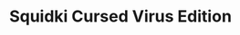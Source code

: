 ---
slug: squidki-cursed-virus-edition
title: Squidki Cursed Virus Edition
description: "Squidki Cursed Virus Edition is an exciting online game. Play for free directly in your browser!"
icon: /images/new_mods/Sprunki Cursed Virus Edition.png
url: https://wowtbc.net/sprunkin/sprunki-cursed-virus-edition/index.html
previewImage: /images/new_mods/Sprunki Cursed Virus Edition.png
type: new mods

# SEO配置
seo:
  title: "Squidki Cursed Virus Edition - Play Free Online Game | Fun Browser Games"
  description: "Squidki Cursed Virus Edition - Play this fun online game for free in your browser. No download required!"
  ogImage: "/images/new_mods/Sprunki Cursed Virus Edition.png"
  keywords: "squidki-cursed-virus-edition, online game, browser game, free game, new mods game, play online"

videoUrls:
  - https://www.youtube.com/embed/example1
  - https://www.youtube.com/embed/example2

whyPlay:
  title: "Why Play Squidki Cursed Virus Edition?"
  items:
    - "Immersive Gameplay: Squidki Cursed Virus Edition offers an engaging and immersive gaming experience that will keep you entertained for hours"
    - "Challenging Levels: Test your skills with increasingly difficult challenges and obstacles"
    - "Beautiful Graphics: Enjoy stunning visuals and smooth animations that bring the game world to life"
    - "Regular Updates: New content and features are added regularly to keep the game fresh and exciting"
    - "Free to Play: Experience all the fun without spending a penny"
    - "Community Features: Connect with other players, share strategies, and compete for high scores"
    - "Cross-Platform: Play on any device with a web browser, no downloads required"

features:
  title: "Key Features of Squidki Cursed Virus Edition"
  image: "/images/new_mods/Sprunki Cursed Virus Edition.png"
  items:
    - "Intuitive Controls: Easy to learn controls make Squidki Cursed Virus Edition accessible for players of all skill levels"
    - "Multiple Game Modes: Enjoy various gameplay options that provide different challenges and experiences"
    - "Character Customization: Personalize your gaming experience with unique characters and items"
    - "Achievement System: Complete special tasks to earn rewards and recognition"
    - "Leaderboards: Compete with players worldwide and see who can achieve the highest scores"

characteristics:
  title: "Game Characteristics"
  image: "/images/new_mods/Sprunki Cursed Virus Edition.png"
  items:
    - "Genre: New mods game with elements of strategy and skill"
    - "Difficulty: Suitable for both casual gamers and those seeking a challenge"
    - "Play Time: Quick sessions or extended gameplay, depending on your preference"
    - "Art Style: Vibrant and engaging visuals that enhance the gaming experience"
    - "Sound Design: Immersive audio that complements the gameplay perfectly"

info: "Squidki Cursed Virus Edition is an exciting online game that offers players a unique and engaging gaming experience. With its intuitive controls, stunning visuals, and challenging gameplay, Squidki Cursed Virus Edition provides hours of entertainment for players of all ages and skill levels. Whether you're looking for a quick gaming session during a break or an extended play session, Squidki Cursed Virus Edition delivers an immersive experience that will keep you coming back for more. The game features multiple levels of increasing difficulty, ensuring that players are constantly challenged as they progress. With regular updates adding new content and features, Squidki Cursed Virus Edition remains fresh and exciting, providing endless entertainment options for its growing community of players."

howToPlayIntro: "Welcome to Squidki Cursed Virus Edition! This guide will walk you through the basics and help you master the game. Whether you're a beginner or looking to improve your skills, these tips and instructions will enhance your gaming experience."

howToPlaySteps:
  - title: "Getting Started"
    description: "Begin your Squidki Cursed Virus Edition adventure by familiarizing yourself with the controls. Use your keyboard or mouse to navigate through the game interface. The tutorial will guide you through the basic mechanics and help you understand the objectives."
  - title: "Understanding the Objectives"
    description: "In Squidki Cursed Virus Edition, your main goal is to progress through levels by completing specific objectives. Each level presents unique challenges that require different strategies and approaches."
  - title: "Mastering the Controls"
    description: "Practice using the controls to improve your precision and reaction time. Squidki Cursed Virus Edition requires quick reflexes and strategic thinking to overcome obstacles and defeat opponents."
  - title: "Utilizing Power-ups"
    description: "Collect power-ups throughout the game to enhance your abilities and overcome difficult challenges. Each power-up offers unique advantages that can be crucial for success."
  - title: "Developing Strategies"
    description: "As you progress in Squidki Cursed Virus Edition, develop effective strategies for different scenarios. Analyze patterns, anticipate challenges, and adapt your approach to maximize your performance."

faq:
  title: "Frequently Asked Questions about Squidki Cursed Virus Edition"
  items:
    - question: "Is Squidki Cursed Virus Edition free to play?"
      answer: "Yes, Squidki Cursed Virus Edition is completely free to play directly in your web browser. No downloads or purchases are required to enjoy the full game experience."
    - question: "Can I play Squidki Cursed Virus Edition on mobile devices?"
      answer: "Yes, Squidki Cursed Virus Edition is optimized for both desktop and mobile play. You can enjoy the game on any device with a web browser and internet connection."
    - question: "Are there any in-game purchases?"
      answer: "While Squidki Cursed Virus Edition is free to play, there may be optional in-game purchases available for cosmetic items or additional features that don't affect core gameplay."
    - question: "How often is Squidki Cursed Virus Edition updated?"
      answer: "The developers regularly update Squidki Cursed Virus Edition with new content, features, and improvements based on player feedback and game performance."
    - question: "Can I play Squidki Cursed Virus Edition offline?"
      answer: "Currently, Squidki Cursed Virus Edition requires an internet connection to play as it's a browser-based online game."
    - question: "Is Squidki Cursed Virus Edition suitable for children?"
      answer: "Yes, Squidki Cursed Virus Edition is designed to be family-friendly and suitable for players of all ages."
    - question: "How do I report bugs or issues?"
      answer: "If you encounter any problems while playing Squidki Cursed Virus Edition, you can report them through the game's support page or contact the developers directly through their website."
    - question: "Still Have Questions?"
      answer: "If you have additional questions about Squidki Cursed Virus Edition that aren't covered in this FAQ, please visit our support center or contact our customer service team for assistance."
---